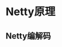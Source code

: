 

# Netty原理  

<!-- 

深入剖析 Netty 的核心组件
https://mp.weixin.qq.com/s?__biz=MzA4Mzc0NjkwNA==&mid=2650789476&idx=1&sn=2e80b93d77d981545ec0675daadb6a19&chksm=87fabf53b08d3645b3360ebcbe76e3f4ed997c864207b9346a9f966dd87bd66fc5a25e7b93b6&mpshare=1&scene=1&srcid=&sharer_sharetime=1573692167895&sharer_shareid=b256218ead787d58e0b58614a973d00d&key=19d3af0bf483adc6682923d492b7787944532c9ccc243b9542acda07d977289c60fd04548bf7f65ebbbfea992b3f7312e4e8a1be71ca9e2a2aa14344514466ae32bee79145286966d23d4da3a7badb6b&ascene=1&uin=MTE1MTYxNzY2MQ%3D%3D&devicetype=Windows+10&version=62070152&lang=zh_CN&pass_ticket=9PZBgG0W8u5aIQH8JwuoebfJbcWXVv%2F8Jwpab0URWoWCafXeDrv6e7zaSa2n%2B7Oa

-->

## Netty编解码  
<!-- 

Netty中粘包/拆包处理 
https://mp.weixin.qq.com/s/oeSWUfSgcHGv3xpegCFOSw

Netty 解决粘包和拆包问题的四种方案 
https://mp.weixin.qq.com/s/7Yn_Z-Ul1oipsW7FLcUzEg

-->


